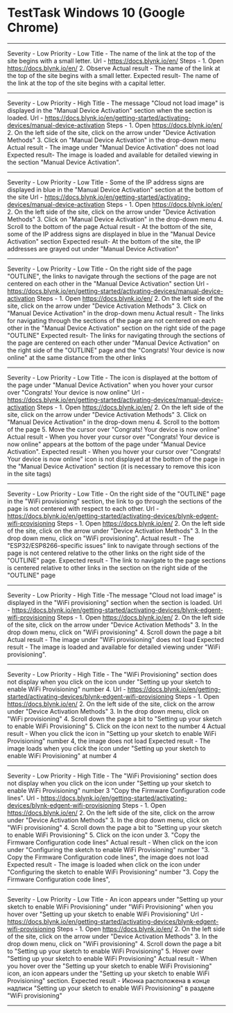 # TestTask Windows 10 (Google Chrome)
_________________________________________________________________________________________________________________________________________________________________
Severity - Low
Priority - Low
Title - The name of the link at the top of the site begins with a small letter.
Url - https://docs.blynk.io/en/
Steps - 1. Open https://docs.blynk.io/en/ 2. Observe
Actual result - The name of the link at the top of the site begins with a small letter.
Expected result- The name of the link at the top of the site begins with a capital letter.
________________________________________________________________________________________________________________________________________________________________
Severity - Low
Priority - High
Title - The message "Cloud not load image" is displayed in the "Manual Device Activation" section when the section is loaded.
Url - https://docs.blynk.io/en/getting-started/activating-devices/manual-device-activation
Steps - 1. Open https://docs.blynk.io/en/ 2. On the left side of the site, click on the arrow under "Device Activation Methods" 3. Click on "Manual Device Activation" in the drop-down menu 
Actual result - The image under "Manual Device Activation" does not load
Expected result- The image is loaded and available for detailed viewing in the section "Manual Device Activation".
________________________________________________________________________________________________________________________________________________________________
Severity - Low
Priority - Low
Title - Some of the IP address signs are displayed in blue in the "Manual Device Activation" section at the bottom of the site 
Url - https://docs.blynk.io/en/getting-started/activating-devices/manual-device-activation
Steps - 1. Open https://docs.blynk.io/en/ 2. On the left side of the site, click on the arrow under "Device Activation Methods" 3. Click on "Manual Device Activation" in the drop-down menu 4. Scroll to the bottom of the page 
Actual result - At the bottom of the site, some of the IP address signs are displayed in blue in the "Manual Device Activation" section 
Expected result- At the bottom of the site, the IP addresses are grayed out under "Manual Device Activation" 
________________________________________________________________________________________________________________________________________________________________
Severity - Low
Priority - Low
Title - On the right side of the page "OUTLINE", the links to navigate through the sections of the page are not centered on each other in the "Manual Device Activation" section
Url - https://docs.blynk.io/en/getting-started/activating-devices/manual-device-activation
Steps - 1. Open https://docs.blynk.io/en/ 2. On the left side of the site, click on the arrow under "Device Activation Methods" 3. Click on "Manual Device Activation" in the drop-down menu 
Actual result - The links for navigating through the sections of the page are not centered on each other in the "Manual Device Activation" section on the right side of the page "OUTLINE" 
Expected result- The links for navigating through the sections of the page are centered on each other under "Manual Device Activation" on the right side of the "OUTLINE" page and the "Congrats! Your device is now online" at the same distance from the other links
__________________________________________________________________________________________________________________________________________________________________
Severity - Low
Priority - Low
Title - The icon is displayed at the bottom of the page under "Manual Device Activation" when you hover your cursor over "Congrats! Your device is now online" 
Url - https://docs.blynk.io/en/getting-started/activating-devices/manual-device-activation
Steps - 1. Open https://docs.blynk.io/en/ 2. On the left side of the site, click on the arrow under "Device Activation Methods" 3. Click on "Manual Device Activation" in the drop-down menu 4. Scroll to the bottom of the page 5. Move the cursor over "Congrats! Your device is now online" 
Actual result - When you hover your cursor over "Congrats! Your device is now online" appears at the bottom of the page under "Manual Device Activation". 
Expected result - When you hover your cursor over "Congrats! Your device is now online" icon is not displayed at the bottom of the page in the "Manual Device Activation" section (it is necessary to remove this icon in the site tags)
__________________________________________________________________________________________________________________________________________________________________
Severity - Low
Priority - Low
Title - On the right side of the "OUTLINE" page in the "WiFi provisioning" section, the link to go through the sections of the page is not centered with respect to each other.
Url - https://docs.blynk.io/en/getting-started/activating-devices/blynk-edgent-wifi-provisioning
Steps - 1. Open https://docs.blynk.io/en/ 2. On the left side of the site, click on the arrow under "Device Activation Methods" 3. In the drop down menu, click on "WiFi provisioning". 
Actual result - The "ESP32/ESP8266-specific issues" link to navigate through sections of the page is not centered relative to the other links on the right side of the "OUTLINE" page. 
Expected result - The link to navigate to the page sections is centered relative to other links in the section on the right side of the "OUTLINE" page 
__________________________________________________________________________________________________________________________________________________________________
Severity - Low
Priority - High
Title -The message "Cloud not load image" is displayed in the "WiFi provisioning" section when the section is loaded.
Url - https://docs.blynk.io/en/getting-started/activating-devices/blynk-edgent-wifi-provisioning
Steps - 1. Open https://docs.blynk.io/en/ 2. On the left side of the site, click on the arrow under "Device Activation Methods" 3. In the drop down menu, click on "WiFi provisioning" 4. Scroll down the page a bit 
Actual result - The image under "WiFi provisioning" does not load
Expected result - The image is loaded and available for detailed viewing under "WiFi provisioning".
___________________________________________________________________________________________________________________________________________________________________
Severity - Low
Priority - High
Title - The "WiFi Provisioning" section does not display when you click on the icon under "Setting up your sketch to enable WiFi Provisioning" number 4.
Url - https://docs.blynk.io/en/getting-started/activating-devices/blynk-edgent-wifi-provisioning
Steps - 1. Open https://docs.blynk.io/en/ 2. On the left side of the site, click on the arrow under "Device Activation Methods" 3. In the drop down menu, click on "WiFi provisioning" 4. Scroll down the page a bit to "Setting up your sketch to enable WiFi Provisioning" 5. Click on the icon next to the number 4
Actual result - When you click the icon in "Setting up your sketch to enable WiFi Provisioning" number 4, the image does not load
Expected result - The image loads when you click the icon under "Setting up your sketch to enable WiFi Provisioning" at number 4 
___________________________________________________________________________________________________________________________________________________________________
Severity - Low
Priority - High
Title - The "WiFi Provisioning" section does not display when you click on the icon under "Setting up your sketch to enable WiFi Provisioning" number 3 "Copy the Firmware Configuration code lines".
Url - https://docs.blynk.io/en/getting-started/activating-devices/blynk-edgent-wifi-provisioning
Steps - 1. Open https://docs.blynk.io/en/ 2. On the left side of the site, click on the arrow under "Device Activation Methods" 3. In the drop down menu, click on "WiFi provisioning" 4. Scroll down the page a bit to "Setting up your sketch to enable WiFi Provisioning" 5. Click on the icon under 3. "Copy the Firmware Configuration code lines"
Actual result - When click on the icon under "Configuring the sketch to enable WiFi Provisioning" number "3. Copy the Firmware Configuration code lines", the image does not load
Expected result - The image is loaded when click on the icon under "Configuring the sketch to enable WiFi Provisioning" number "3. Copy the Firmware Configuration code lines",
____________________________________________________________________________________________________________________________________________________________________
Severity - Low
Priority - Low
Title - An icon appears under "Setting up your sketch to enable WiFi Provisioning" under "WiFi Provisioning" when you hover over "Setting up your sketch to enable WiFi Provisioning"
Url - https://docs.blynk.io/en/getting-started/activating-devices/blynk-edgent-wifi-provisioning
Steps - 1. Open https://docs.blynk.io/en/ 2. On the left side of the site, click on the arrow under "Device Activation Methods" 3. In the drop down menu, click on "WiFi provisioning" 4. Scroll down the page a bit to "Setting up your sketch to enable WiFi Provisioning" 5. Hover over "Setting up your sketch to enable WiFi Provisioning"
Actual result - When you hover over the "Setting up your sketch to enable WiFi Provisioning" icon, an icon appears under the "Setting up your sketch to enable WiFi Provisioning" section. 
Expected result - Иконка расположена в конце надписи "Setting up your sketch to enable WiFi Provisioning" в разделе "WiFi provisioning" 
_____________________________________________________________________________________________________________________________________________________________________
